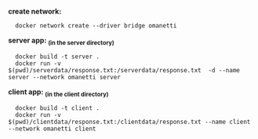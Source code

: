 **create network:**
```
  docker network create --driver bridge omanetti
```
**server app: <sub>(in the server directory)</sub>**
```
  docker build -t server .
  docker run -v $(pwd)/serverdata/response.txt:/serverdata/response.txt  -d --name server --network omanetti server
```

**client app: <sub>(in the client directory)</sub>**
```
  docker build -t client .
  docker run -v $(pwd)/clientdata/response.txt:/clientdata/response.txt --name client --network omanetti client
```
